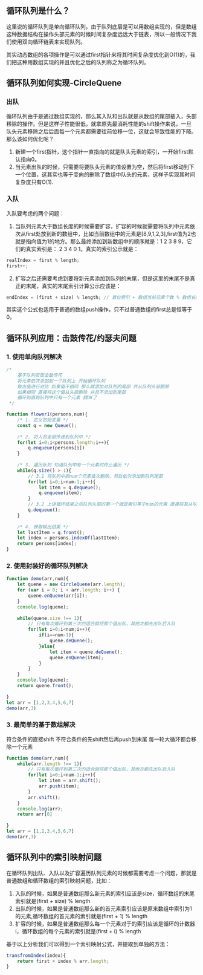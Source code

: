 ## 循环队列是什么？
这里说的循环队列是单向循环队列。由于队列底层是可以用数组实现的，但是数组这种数据结构在操作头部元素的时候时间复杂度远远大于链表，所以一般情况下我们使用双向循环链表来实现队列。

其实动态数组的各项操作是可以通过first指针来将其时间复杂度优化到O(1)的，我们把这种用数组实现的并且优化之后的队列称之为循环队列。

## 循环队列如何实现-CircleQuene

### 出队
循环队列由于是通过数组实现的，那么其入队和出队就是从数组的尾部插入，头部移除的操作。但是这样子性能很低，就拿原先最消耗性能的shift操作来说，一旦队头元素移除之后后面每一个元素都需要往前位移一位，这就会导致性能的下降。那么该如何优化呢？

1. 新建一个first指针，这个指针一直指向的就是队头元素的索引，一开始first默认指向0。
2. 当元素出队的时候，只需要将要队头元素的值设置为空，然后将first移动到下一个位置，这其实也等于变向的删除了数组中队头的元素，这样子实现其时间复杂度只有O(1).

### 入队
入队要考虑的两个问题：
1. 当队列元素大于数组长度的时候需要扩容，扩容的时候就需要将队列中元素依次从first处放到新的数组中，比如当前数组中的元素是[8,9,1,2,3],first值为2也就是指向值为1的地方。那么最终添加到新数组中的顺序就是：1 2 3 8 9，它们的真实索引是： 2 3 4 0 1。真实的索引公示就是：
```js
realIndex = first % length;
first++;
```

2. 扩容之后还需要考虑到要将新元素添加到队列的末尾，但是这里的末尾不是真正的末尾，真实的末尾索引计算公示应该是：
```js
endIndex = (first + size) % length; // 首位索引 + 数组当前元素个数 % 数组长度
```
其实这个公式也适用于普通的数组push操作，只不过普通数组的first总是恒等于0。

## 循环队列应用：击鼓传花/约瑟夫问题
### 1. 使用单向队列解决
```js
/* 
	基于队列实现击鼓传花
	将元素依次添加到一个队列上 开始循环队列 
	取出值进行对比 如果值不相同 那么就添加对队列的尾部 并从队列头部删除
	如果相同 直接将这个值从头部删除 并且不添加到尾部
	循环到直到队列中只有一个元素 就OK了
 */

function flower1(persons,num){
	/* 1. 定义初始变量 */
	const q = new Queue();
	
	/* 2. 将人员全部传递到队列中 */
	for(let i=0;i<persons.length;i++){
		q.enqueue(persons[i])
	}
	
	/* 3. 遍历队列 知道队列中有一个元素时终止遍历 */
	while(q.size() > 1){
		// 3.1 将队列中前num个元素依次删除，然后依次添加到队列尾部
		for(let i=0;i<num-1;i++){
			let item = q.dequeue();
			q.enqueue(item);
		}
		// 3.2 上诉循环结束之后队列头部的第一个就是索引等于num的元素 直接将其从队列头部删除
		q.dequeue();
	}
	
	/* 4. 获取输出结果 */
	let lastItem = q.front();
	let index = persons.indexOf(lastItem);
	return persons[index];
}
```
### 2. 使用封装好的循环队列解决
```js
function demo(arr,num){
	let quene = new CircleQuene(arr.length);
	for (var i = 0; i < arr.length; i++) {
		quene.enQuene(arr[i]);
	}
	console.log(quene);
	
	while(quene.size !== 1){
		// 只有每次循环到第三次的适合就将那个值出队，其他次都先出队后入队
		for(let i=0;i<num;i++){
			if(i==num-1){
				quene.deQuene();
			}else{
				let item = quene.deQuene();
				quene.enQuene(item);
			}
		}
	}
	console.log(quene);
	return quene.front();
	
}
let arr = [1,2,3,4,5,6,7]
demo(arr,3)
```
### 3. 最简单的基于数组解决
符合条件的直接shift
不符合条件的先shift然后再push到末尾
每一轮大循环都会移除一个元素
```js
function demo(arr,num){
	while(arr.length !== 1){
		// 只有每次循环到第三次的适合就将那个值出队，其他次都先出队后入队
		for(let i=0;i<num-1;i++){
			let item = arr.shift();
			arr.push(item);
		}
		arr.shift();
	}
	console.log(arr);
	return arr[0]
	
}
let arr = [1,2,3,4,5,6,7]
demo(arr,3)

```

## 循环队列中的索引映射问题
在循环队列出队、入队以及扩容遍历队列元素的时候都需要考虑一个问题，那就是普通数组和循环数组的索引映射问题，比如：
1. 入队的时候，如果是普通数组那么新元素的索引应该是size，循环数组的末尾索引就是(first + size) % length
2. 出队的时候，如果是普通数组那么新的首元素索引应该是原来数组中索引为1的元素,循环数组的首元素的索引就是(first + 1) % length
3. 扩容的时候，如果是普通数组那么每一个元素对于的索引应该是循环的计数器i，循环数组的每个元素的索引就是(first + i) % length

基于以上分析我们可以得到一个索引映射公式，并提取到单独的方法：
```js
transfromIndex(index){
	return first + index % arr.length;
}
```